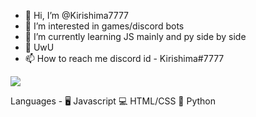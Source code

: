 - 👋 Hi, I’m @Kirishima7777
- 👀 I’m interested in games/discord bots
- 🌱 I’m currently learning JS mainly and py side by side
- 💞️ UwU
- 📫 How to reach me discord id - Kirishima#7777


[![](https://discord.c99.nl/widget/theme-2/497770611578503261.png)](https://discord.gg/75tGbKyNzH)

Languages - 
🖥️ Javascript
💻 HTML/CSS
🐍 Python

[discord]: https://discord.gg/75tGbKyNzH

